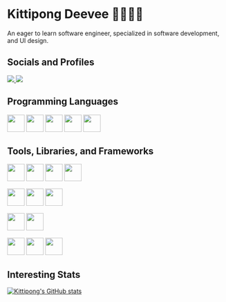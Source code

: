 # Kittipong Deevee 🧑🏻‍💻✨
An eager to learn software engineer, specialized in software development, and UI design.

## Socials and Profiles

<a href="https://www.facebook.com/poon.kittipong/">
  <img src="https://img.shields.io/badge/Facebook-%231877F2.svg?style=for-the-badge&logo=Facebook&logoColor=white">
</a>
<a href="https://www.linkedin.com/in/kittipong-deevee-718511223/">
  <img src="https://img.shields.io/badge/linkedin-%230077B5.svg?style=for-the-badge&logo=linkedin&logoColor=white">
</a>

## Programming Languages
<p>
<img src= "https://cdn.jsdelivr.net/gh/devicons/devicon/icons/javascript/javascript-original.svg" width="40" height="40"/>
<img src= "https://cdn.jsdelivr.net/gh/devicons/devicon/icons/typescript/typescript-original.svg" width="40" height="40"/>
<img src= "https://cdn.jsdelivr.net/gh/devicons/devicon/icons/mysql/mysql-plain.svg" width="40" height="40"/>
<img src= "https://cdn.jsdelivr.net/gh/devicons/devicon/icons/python/python-original.svg" width="40" height="40"/>
<img src= "https://cdn.jsdelivr.net/gh/devicons/devicon/icons/cplusplus/cplusplus-original.svg" width="40" height="40"/>
</p>

## Tools, Libraries, and Frameworks
<!-- Frontend -->
<p>
<img src="https://cdn.jsdelivr.net/gh/devicons/devicon/icons/react/react-original.svg" width="40" height="40"/>
<img src="https://cdn.jsdelivr.net/gh/devicons/devicon/icons/vuejs/vuejs-original.svg" width="40" height="40"/>
<img src="https://upload.wikimedia.org/wikipedia/commons/1/1b/Svelte_Logo.svg" width="40" height="40"/>
<img src="https://cdn.jsdelivr.net/gh/devicons/devicon/icons/tailwindcss/tailwindcss-plain.svg" width="40" height="40"/>
</p>

<!-- Backend -->
<p>
<img src= "https://cdn.jsdelivr.net/gh/devicons/devicon/icons/nodejs/nodejs-original.svg" width="40" height="40"/>
<img src= "https://assets.website-files.com/61ca3f775a79ec5f87fcf937/6202fcdee5ee8636a145a41b_1234.png" width="40" height="40"/>
<img src= "https://cdn.jsdelivr.net/gh/devicons/devicon/icons/nestjs/nestjs-plain.svg" width="40" height="40"/>
</p>

<!-- Deployment Tools -->
<p>
<img src="https://cdn.jsdelivr.net/gh/devicons/devicon/icons/docker/docker-original.svg" width="40" height="40"/>
<img src="https://cdn.jsdelivr.net/gh/devicons/devicon/icons/terraform/terraform-original.svg" width="40" height="40"/>
</p>

<!-- Others -->
<p>
<img src="https://cdn.jsdelivr.net/gh/devicons/devicon/icons/figma/figma-original.svg" width="40" height="40"/>
<img src="https://cdn.jsdelivr.net/gh/devicons/devicon/icons/amazonwebservices/amazonwebservices-original.svg" width="40" height="40"/>
<img src="https://cdn.jsdelivr.net/gh/devicons/devicon/icons/vscode/vscode-original.svg" width="40" height="40"/>
</p>

## Interesting Stats

[![Kittipong's GitHub stats](https://github-readme-stats.vercel.app/api?username=poon-kittipong&show_icons=true&theme=radical)](https://github.com/anuraghazra/github-readme-stats)

